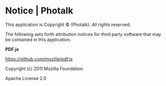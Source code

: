 # Notice | Photalk #

This application is Copyright © (Photalk). All rights reserved.

The following sets forth attribution notices for third party software that may be contained in this application.


**PDF.js**

https://github.com/mozilla/pdf.js

Copyright (c) 2011 Mozilla Foundation

Apache License 2.0
